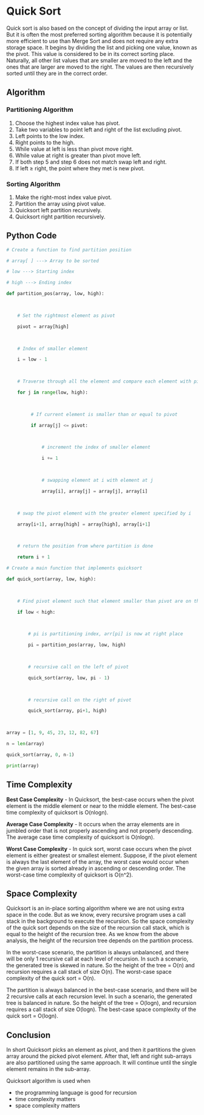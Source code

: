 # Quick Sort
Quick sort is also based on the concept of dividing the input array or list. But it is often the most preferred sorting algorithm because it is potentially more efficient to use than Merge Sort and does not require any extra storage space. It begins by dividing the list and picking one value, known as the pivot. This value is considered to be in its correct sorting place. Naturally, all other list values that are smaller are moved to the left and the ones that are larger are moved to the right. The values are then recursively sorted until they are in the correct order.

## Algorithm
### Partitioning Algorithm
1. Choose the highest index value has pivot.
2. Take two variables to point left and right of the list excluding pivot.
3. Left points to the low index.
4. Right points to the high.
5. While value at left is less than pivot move right.
6. While value at right is greater than pivot move left.
7. If both step 5 and step 6 does not match swap left and right.
8. If left ≥ right, the point where they met is new pivot.

### Sorting Algorithm
1. Make the right-most index value pivot.
2. Partition the array using pivot value.
3. Quicksort left partition recursively.
4. Quicksort right partition recursively.

## Python Code
```python
# Create a function to find partition position

# array[ ] ---> Array to be sorted

# low ---> Starting index

# high ---> Ending index

def partition_pos(array, low, high):

    

    # Set the rightmost element as pivot

    pivot = array[high]

    

    # Index of smaller element

    i = low - 1

    

    # Traverse through all the element and compare each element with pivot

    for j in range(low, high):

        

         # If current element is smaller than or equal to pivot

         if array[j] <= pivot:

             

             # increment the index of smaller element

             i += 1

             

             # swapping element at i with element at j

             array[i], array[j] = array[j], array[i]

             

    # swap the pivot element with the greater element specified by i

    array[i+1], array[high] = array[high], array[i+1]

    

    # return the position from where partition is done

    return i + 1

# Create a main function that implements quicksort    

def quick_sort(array, low, high):

    

    # Find pivot element such that element smaller than pivot are on the left element greater than pivot are on the right    

    if low < high:

        

        # pi is partitioning index, arr[pi] is now at right place

        pi = partition_pos(array, low, high)

        

        # recursive call on the left of pivot

        quick_sort(array, low, pi - 1)

        

        # recursive call on the right of pivot

        quick_sort(array, pi+1, high)

     

array = [1, 9, 45, 23, 12, 82, 67]

n = len(array)

quick_sort(array, 0, n-1)

print(array)
```

## Time Complexity
**Best Case Complexity** - In Quicksort, the best-case occurs when the pivot element is the middle element or near to the middle element. The best-case time complexity of quicksort is O(nlogn).

**Average Case Complexity** - It occurs when the array elements are in jumbled order that is not properly ascending and not properly descending. The average case time complexity of quicksort is O(nlogn).

**Worst Case Complexity** - In quick sort, worst case occurs when the pivot element is either greatest or smallest element. Suppose, if the pivot element is always the last element of the array, the worst case would occur when the given array is sorted already in ascending or descending order. The worst-case time complexity of quicksort is O(n^2).

## Space Complexity
Quicksort is an in-place sorting algorithm where we are not using extra space in the code. But as we know, every recursive program uses a call stack in the background to execute the recursion. So the space complexity of the quick sort depends on the size of the recursion call stack, which is equal to the height of the recursion tree. As we know from the above analysis, the height of the recursion tree depends on the partition process.

In the worst-case scenario, the partition is always unbalanced, and there will be only 1 recursive call at each level of recursion. In such a scenario, the generated tree is skewed in nature. So the height of the tree = O(n) and recursion requires a call stack of size O(n). The worst-case space complexity of the quick sort = O(n).

The partition is always balanced in the best-case scenario, and there will be 2 recursive calls at each recursion level. In such a scenario, the generated tree is balanced in nature. So the height of the tree = O(logn), and recursion requires a call stack of size O(logn). The best-case space complexity of the quick sort = O(logn).

## Conclusion
In short Quicksort picks an element as pivot, and then it partitions the given array around the picked pivot element. After that, left and right sub-arrays are also partitioned using the same approach. It will continue until the single element remains in the sub-array.

Quicksort algorithm is used when

* the programming language is good for recursion
* time complexity matters
* space complexity matters
